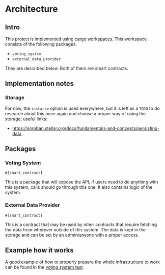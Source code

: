 # Architecture

## Intro

This project is implemented using [cargo workspaces](https://doc.rust-lang.org/book/ch14-03-cargo-workspaces.html).
This workspace consists of the following packages:
- `voting_system`
- `external_data_provider`

They are described below. Both of them are smart contracts.

## Implementation notes

### Storage

For now, the `instance` option is used everywhere, but it is left as a `TODO` to do research about this once again and choose a proper way of using the storage; useful links:
- https://soroban.stellar.org/docs/fundamentals-and-concepts/persisting-data

## Packages

### Voting System

`#[smart_contract]`

This is a package that will expose the API, if users need to do anything with this system, calls should go through this one. It also contains logic of the system.

### External Data Provider

`#[smart_contract]`

This is a contract that may be used by other contracts that require fetching the data from wherever outside of this system. The data is kept in the storage and can be set by an admin/anyone with a proper access.

## Example how it works

A good example of how to properly prepare the whole infrastructure to work can be found in the [voting system test](../src/voting_system/src/voting_system_test.rs).
